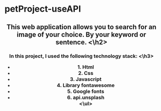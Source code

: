 # petProject-useAPI
<h2 align="center"> This web application allows you to search for an image of your choice. By your keyword or sentence. <\h2>
	<h3 align="center">In this project, I used the following technology stack: <\h3>
	<ul>
	<li>1. Html</li>
	<li>2. Css</li>
	<li>3. Javascript</li>
	<li>4. Library fontawesome</li>
	<li>5. Google fonts</li>
	<li>6. api.unsplash</li>
	<\ul>
